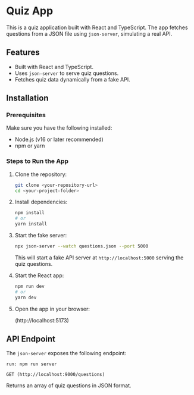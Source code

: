 # Quiz App

This is a quiz application built with React and TypeScript. The app fetches questions from a JSON file using `json-server`, simulating a real API.

## Features

- Built with React and TypeScript.
- Uses `json-server` to serve quiz questions.
- Fetches quiz data dynamically from a fake API.

## Installation

### Prerequisites

Make sure you have the following installed:

- Node.js (v16 or later recommended)
- npm or yarn

### Steps to Run the App

1. Clone the repository:

   ```sh
   git clone <your-repository-url>
   cd <your-project-folder>
   ```

2. Install dependencies:

   ```sh
   npm install
   # or
   yarn install
   ```

3. Start the fake server:

   ```sh
   npx json-server --watch questions.json --port 5000
   ```

   This will start a fake API server at `http://localhost:5000` serving the quiz questions.

4. Start the React app:

   ```sh
   npm run dev
   # or
   yarn dev
   ```

5. Open the app in your browser:

   (http://localhost:5173)
  



## API Endpoint
The `json-server` exposes the following endpoint:
```
run: npm run server

GET (http://localhost:9000/questions)

```
Returns an array of quiz questions in JSON format.
